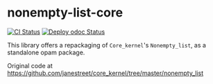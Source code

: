 # nonempty-list-core

[![CI Status](https://github.com/mbarbin/nonempty-list-core/workflows/ci/badge.svg)](https://github.com/mbarbin/nonempty-list-core/actions/workflows/ci.yml)
[![Deploy odoc Status](https://github.com/mbarbin/nonempty-list-core/workflows/deploy-odoc/badge.svg)](https://github.com/mbarbin/nonempty-list-core/actions/workflows/deploy-odoc.yml)

This library offers a repackaging of `Core_kernel`'s `Nonempty_list`, as a
standalone opam package.

Original code at https://github.com/janestreet/core_kernel/tree/master/nonempty_list
